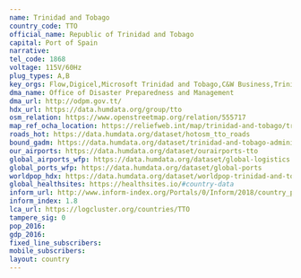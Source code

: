 ```yaml
---
name: Trinidad and Tobago
country_code: TTO
official_name: Republic of Trinidad and Tobago
capital: Port of Spain
narrative:
tel_code: 1868
voltage: 115V/60Hz
plug_types: A,B
key_orgs: Flow,Digicel,Microsoft Trinidad and Tobago,C&W Business,Trinidad and Tobago Internet Exchange,Air Link Networks,Fujitsu Carribean
dma_name: Office of Disaster Preparedness and Management
dma_url: http://odpm.gov.tt/
hdx_url: https://data.humdata.org/group/tto
osm_relation: https://www.openstreetmap.org/relation/555717
map_ref_ocha_location: https://reliefweb.int/map/trinidad-and-tobago/trinidad-and-tobago-location-map-2013
roads_hot: https://data.humdata.org/dataset/hotosm_tto_roads
bound_gadm: https://data.humdata.org/dataset/trinidad-and-tobago-administrative-level-0-national-and-1-region-and-municipality-boundaries
our_airports: https://data.humdata.org/dataset/ourairports-tto
global_airports_wfp: https://data.humdata.org/dataset/global-logistics
global_ports_wfp: https://data.humdata.org/dataset/global-ports
worldpop_hdx: https://data.humdata.org/dataset/worldpop-trinidad-and-tobago
global_healthsites: https://healthsites.io/#country-data
inform_url: http://www.inform-index.org/Portals/0/Inform/2018/country_profiles/TTO.pdf
inform_index: 1.8
lca_url: https://logcluster.org/countries/TTO
tampere_sig: 0
pop_2016:
gdp_2016:
fixed_line_subscribers:
mobile_subscribers:
layout: country
---
```

